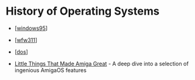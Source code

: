 History of Operating Systems
============================

* [[windows95]]
* [[wfw311]]
* [[dos]]

* [Little Things That Made Amiga Great](https://datagubbe.se/ltmag/) - A deep dive into a selection of ingenious AmigaOS features

[//begin]: # "Autogenerated link references for markdown compatibility"
[windows95]: windows95.md "Windows 95"
[wfw311]: wfw311.md "Windows for Workgroups 3.11"
[dos]: dos.md "dos"
[//end]: # "Autogenerated link references"

